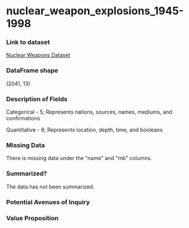 # nuclear_weapon_explosions_1945-1998

### Link to dataset 
[Nuclear Weapons Dataset](https://data.world/tdreabing/nuclear-weapon-explosions)

### DataFrame shape
(2041, 13)

### Description of Fields
Categorical - 5; Represents nations, sources, names, mediums, and confirmations

Quantitative - 8; Represents location, depth, time, and booleans

### Missing Data
There is missing data under  the "name" and "mb" columns.

### Summarized?
The data has not been summarized.

### Potential Avenues of Inquiry


### Value Proposition
